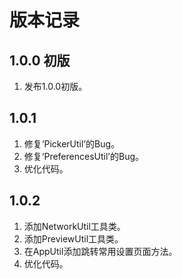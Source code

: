 # 版本记录

## 1.0.0 初版
1. 发布1.0.0初版。

## 1.0.1
1. 修复‘PickerUtil’的Bug。
2. 修复‘PreferencesUtil’的Bug。
3. 优化代码。

## 1.0.2
1. 添加NetworkUtil工具类。
2. 添加PreviewUtil工具类。
3. 在AppUtil添加跳转常用设置页面方法。
4. 优化代码。